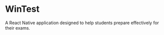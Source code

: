 # WinTest
A React Native application designed to help students prepare effectively for their exams.
